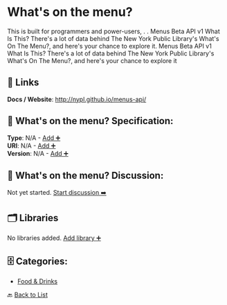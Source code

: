 # What's on the menu?

This is built for programmers and power-users, . .  Menus Beta API v1 What Is This? There's a lot of data behind The New York Public Library's What's On The Menu?, and here's your chance to explore it. Menus Beta API v1 What Is This? There's a lot of data behind The New York Public Library's What's On The Menu?, and here's your chance to explore it

##  🔗 Links
**Docs / Website**: http://nypl.github.io/menus-api/

## 🧬 What's on the menu? Specification:
**Type**: N/A - [Add ➕](https://github.com/apis-list/apis-list/edit/main/apis.yaml#21923)  
**URI**: N/A - [Add ➕](https://github.com/apis-list/apis-list/edit/main/apis.yaml#21923)  
**Version**: N/A - [Add ➕](https://github.com/apis-list/apis-list/edit/main/apis.yaml#21923)

## 💬 What's on the menu? Discussion:
Not yet started. [Start discussion ➡️](https://github.com/apis-list/apis-list/discussions/new)

## 🗂️ Libraries

No libraries added. [Add library ➕](https://github.com/apis-list/apis-list/edit/main/apis.yaml#21923)    


## 🗄️ Categories:
- [Food & Drinks](https://github.com/apis-list/apis-list#food--drinks-)

🔙  [Back to List](https://github.com/apis-list/apis-list)
